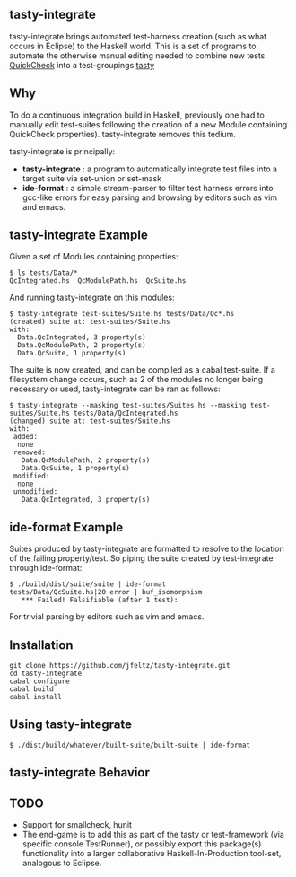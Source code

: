 tasty-integrate
---------------
tasty-integrate brings automated test-harness creation (such as what occurs in
Eclipse) to the Haskell world.  This is a set of programs to automate the
otherwise manual editing needed to combine new tests
[QuickCheck](http://hackage.haskell.org/package/QuickCheck) into a
test-groupings [tasty](https://hackage.haskell.org/package/tasty)

Why
---
To do a continuous integration build in Haskell, previously one had to manually
edit test-suites following the creation of a new Module containing QuickCheck
properties). tasty-integrate removes this tedium.

tasty-integrate is principally:

 * <b>tasty-integrate</b>  : a program to automatically integrate test files into a target suite via set-union or set-mask
 * <b>ide-format</b> : a simple stream-parser to filter test harness errors into gcc-like errors for easy parsing and browsing by editors such as vim and emacs. 

tasty-integrate Example
-----------------------

Given a set of Modules containing properties: 

    $ ls tests/Data/*
    QcIntegrated.hs  QcModulePath.hs  QcSuite.hs

And running tasty-integrate on this modules:

    $ tasty-integrate test-suites/Suite.hs tests/Data/Qc*.hs 
    (created) suite at: test-suites/Suite.hs
    with: 
      Data.QcIntegrated, 3 property(s)
      Data.QcModulePath, 2 property(s)
      Data.QcSuite, 1 property(s)

The suite is now created, and can be compiled as a cabal test-suite.  If a
filesystem change occurs, such as 2 of the modules no longer being necessary or
used, tasty-integrate can be ran as follows:

    $ tasty-integrate --masking test-suites/Suites.hs --masking test-suites/Suite.hs tests/Data/QcIntegrated.hs
    (changed) suite at: test-suites/Suite.hs
    with: 
     added: 
      none
     removed: 
       Data.QcModulePath, 2 property(s)
       Data.QcSuite, 1 property(s)
     modified: 
      none
     unmodified: 
       Data.QcIntegrated, 3 property(s)

ide-format Example
-----------------------
Suites produced by tasty-integrate are formatted to resolve to the location of
the failing property/test. So piping the suite created by test-integrate  
through ide-format:

    $ ./build/dist/suite/suite | ide-format 
    tests/Data/QcSuite.hs|20 error | buf_isomorphism
       *** Failed! Falsifiable (after 1 test): 

For trivial parsing by editors such as vim and emacs.

Installation
------------
   
    git clone https://github.com/jfeltz/tasty-integrate.git
    cd tasty-integrate
    cabal configure 
    cabal build 
    cabal install 

Using tasty-integrate
---------------------

    $ ./dist/build/whatever/built-suite/built-suite | ide-format

tasty-integrate Behavior
------------------------

## TODO
* Support for smallcheck, hunit
* The end-game is to add this as part of the tasty or test-framework (via specific
console TestRunner), or possibly export this package(s) functionality into a
larger collaborative Haskell-In-Production tool-set, analogous to Eclipse.
